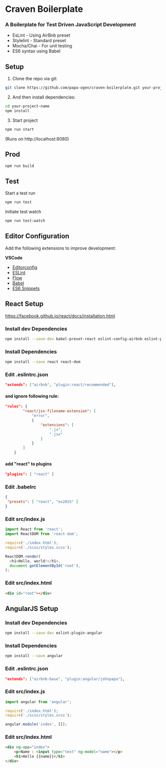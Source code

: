 # Craven Boilerplate

### A Boilerplate for Test Driven JavaScript Development

* EsLint - Using AirBnb preset
* Stylelint - Standard preset
* Mocha/Chai - For unit testing
* ES6 syntax using Babel

## Setup
1. Clone the repo via git:

```bash
git clone https://github.com/papa-ogen/craven-boilerplate.git your-project-name
```

2. And then install dependencies:

```bash
cd your-project-name
npm install
```

3. Start project
```bash
npm run start
```

(Runs on http://localhost:8080)

## Prod
```bash
npm run build
```

## Test
Start a test run
```bash
npm run test
```

Initiate test watch
```bash
npm run test:watch
```

## Editor Configuration
Add the following extensions to improve development:

**VSCode**
* [Editorconfig](https://github.com/editorconfig/editorconfig-vscode)
* [ESLint](https://github.com/Microsoft/vscode-eslint)
* [Flow](https://github.com/flowtype/flow-for-vscode)
* [Babel](https://github.com/dzannotti/vscode-babel)
* [ES6 Snippets](https://marketplace.visualstudio.com/items?itemName=xabikos.JavaScriptSnippets)

## React Setup
https://facebook.github.io/react/docs/installation.html

### Install dev Dependencies
```bash
npm install --save-dev babel-preset-react eslint-config-airbnb eslint-plugin-jsx-a11y
```

### Install Dependencies
```bash
npm install --save react react-dom
```

### Edit .eslintrc.json
```json
"extends": ["airbnb", "plugin:react/recommended"],
```

#### and ignore following rule:
```json
"rules": {
        "react/jsx-filename-extension": [
            "error",
            {
                "extensions": [
                    ".js",
                    ".jsx"
                ]
            }
        ]
    }
```
#### add "react" to plugins
```json
"plugins": [ "react" ]
```

### Edit .babelrc
```json
{
 "presets": [ "react", "es2015" ]
}
```

### Edit src/index.js
```javascript
import React from 'react';
import ReactDOM from 'react-dom';

require('./index.html');
require('./scss/styles.scss');

ReactDOM.render(
  <h1>Hello, world!</h1>,
  document.getElementById('root'),
);
```

### Edit src/index.html
```html
<div id="root"></div>
```


## AngularJS Setup

### Install dev Dependencies
```bash
npm install --save-dev eslint-plugin-angular
```

### Install Dependencies
```bash
npm install --save angular
```

### Edit .eslintrc.json
```json
"extends": ["airbnb-base", "plugin:angular/johnpapa"],
```

### Edit src/index.js
```javascript
import angular from 'angular';

require('./index.html');
require('./scss/styles.scss');

angular.module('index', []);
```

### Edit src/index.html
```html
<div ng-app="index">
    <p>Name : <input type="text" ng-model="name"></p>
    <h1>Hello {{name}}</h1>
</div>
```